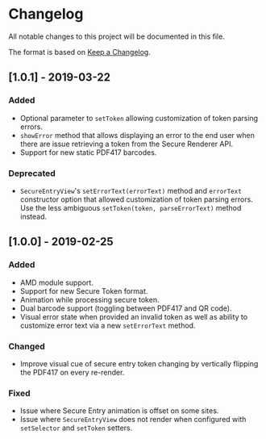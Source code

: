 # Changelog
All notable changes to this project will be documented in this file.

The format is based on [Keep a Changelog](https://keepachangelog.com/en/1.0.0/).

## [1.0.1] - 2019-03-22
### Added
- Optional parameter to `setToken` allowing customization of token parsing errors.
- `showError` method that allows displaying an error to the end user when there are issue retrieving
  a token from the Secure Renderer API.
- Support for new static PDF417 barcodes.

### Deprecated
- `SecureEntryView`'s `setErrorText(errorText)` method and `errorText` constructor option that allowed
  customization of token parsing errors. Use the less ambiguous `setToken(token, parseErrorText)` method
  instead.

## [1.0.0] - 2019-02-25
### Added
- AMD module support.
- Support for new Secure Token format.
- Animation while processing secure token.
- Dual barcode support (toggling between PDF417 and QR code).
- Visual error state when provided an invalid token as well as ability to customize error text via a new `setErrorText` method.

### Changed
- Improve visual cue of secure entry token changing by vertically flipping the PDF417 on every re-render.

### Fixed
- Issue where Secure Entry animation is offset on some sites.
- Issue where `SecureEntryView` does not render when configured with `setSelector` and `setToken` setters.
